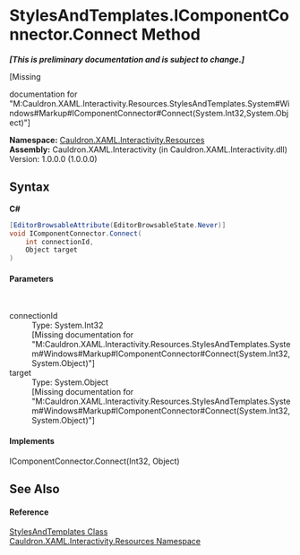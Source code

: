 # StylesAndTemplates.IComponentConnector.Connect Method 
 _**\[This is preliminary documentation and is subject to change.\]**_

\[Missing <summary> documentation for "M:Cauldron.XAML.Interactivity.Resources.StylesAndTemplates.System#Windows#Markup#IComponentConnector#Connect(System.Int32,System.Object)"\]

**Namespace:**&nbsp;<a href="N_Cauldron_XAML_Interactivity_Resources">Cauldron.XAML.Interactivity.Resources</a><br />**Assembly:**&nbsp;Cauldron.XAML.Interactivity (in Cauldron.XAML.Interactivity.dll) Version: 1.0.0.0 (1.0.0.0)

## Syntax

**C#**<br />
``` C#
[EditorBrowsableAttribute(EditorBrowsableState.Never)]
void IComponentConnector.Connect(
	int connectionId,
	Object target
)
```


#### Parameters
&nbsp;<dl><dt>connectionId</dt><dd>Type: System.Int32<br />\[Missing <param name="connectionId"/> documentation for "M:Cauldron.XAML.Interactivity.Resources.StylesAndTemplates.System#Windows#Markup#IComponentConnector#Connect(System.Int32,System.Object)"\]</dd><dt>target</dt><dd>Type: System.Object<br />\[Missing <param name="target"/> documentation for "M:Cauldron.XAML.Interactivity.Resources.StylesAndTemplates.System#Windows#Markup#IComponentConnector#Connect(System.Int32,System.Object)"\]</dd></dl>

#### Implements
IComponentConnector.Connect(Int32, Object)<br />

## See Also


#### Reference
<a href="T_Cauldron_XAML_Interactivity_Resources_StylesAndTemplates">StylesAndTemplates Class</a><br /><a href="N_Cauldron_XAML_Interactivity_Resources">Cauldron.XAML.Interactivity.Resources Namespace</a><br />